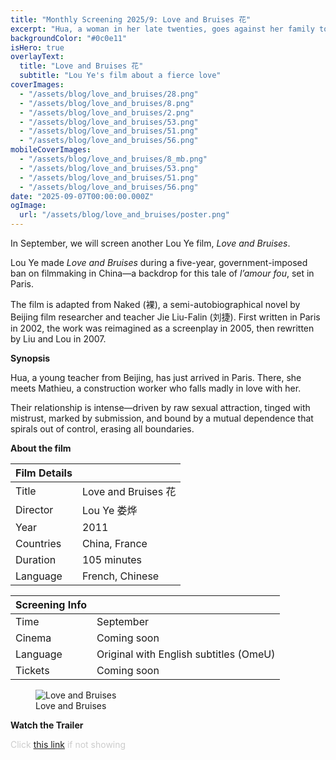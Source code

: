 ```yaml
---
title: "Monthly Screening 2025/9: Love and Bruises 花"
excerpt: "Hua, a woman in her late twenties, goes against her family to become a teacher in Paris. She falls in love with men who physically abuse her. Will she ever find her true love?"
backgroundColor: "#0c0e11"
isHero: true
overlayText:
  title: "Love and Bruises 花"
  subtitle: "Lou Ye's film about a fierce love"
coverImages:
  - "/assets/blog/love_and_bruises/28.png"
  - "/assets/blog/love_and_bruises/8.png"
  - "/assets/blog/love_and_bruises/2.png"
  - "/assets/blog/love_and_bruises/53.png"
  - "/assets/blog/love_and_bruises/51.png"
  - "/assets/blog/love_and_bruises/56.png"
mobileCoverImages:
  - "/assets/blog/love_and_bruises/8_mb.png"
  - "/assets/blog/love_and_bruises/53.png"
  - "/assets/blog/love_and_bruises/51.png"
  - "/assets/blog/love_and_bruises/56.png"
date: "2025-09-07T00:00:00.000Z"
ogImage:
  url: "/assets/blog/love_and_bruises/poster.png"
---
```


In September, we will screen another Lou Ye film, _Love and Bruises_.

Lou Ye made _Love and Bruises_ during a five-year, government-imposed ban on filmmaking in China—a backdrop for this tale of _l’amour fou_, set in Paris.

The film is adapted from Naked (裸), a semi-autobiographical novel by Beijing film researcher and teacher Jie Liu-Falin (刘捷). First written in Paris in 2002, the work was reimagined as a screenplay in 2005, then rewritten by Liu and Lou in 2007.

**Synopsis**

Hua, a young teacher from Beijing, has just arrived in Paris. There, she meets Mathieu, a construction worker who falls madly in love with her.

Their relationship is intense—driven by raw sexual attraction, tinged with mistrust, marked by submission, and bound by a mutual dependence that spirals out of control, erasing all boundaries.

**About the film**

| Film Details |                     |
| ------------ | ------------------- |
| Title        | Love and Bruises 花 |
| Director     | Lou Ye 娄烨         |
| Year         | 2011                |
| Countries    | China, France       |
| Duration     | 105 minutes         |
| Language     | French, Chinese     |

| Screening Info |                                        |
| -------------- | -------------------------------------- |
| Time           | September                              |
| Cinema         | Coming soon                            |
| Language       | Original with English subtitles (OmeU) |
| Tickets        | Coming soon                            |

<figure>
  <img src="/assets/blog/love_and_bruises/poster.png" alt="Love and Bruises" />
  <figcaption>Love and Bruises</figcaption>
</figure>

**Watch the Trailer**

<span style="color: #cccccc; font-size: 14px;">Click <a href="https://youtu.be/N94b9ON6-Qk?feature=shared" target="_blank" rel="noopener noreferrer" style="text-decoration: underline;">this link</a> if not showing</span>

<div class="youtube-embed" data-video-id="N94b9ON6-Qk" data-title="Love and Bruises"></div>

